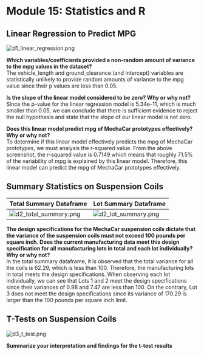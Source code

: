 # Module 15: Statistics and R

## Linear Regression to Predict MPG

![d1_linear_regression.png](https://github.com/daniel-sh-au/UofT_DataBC_Module15_MechaCar_Statistical_Analysis/blob/main/Resources/d1_linear_regression.png)

**Which variables/coefficients provided a non-random amount of variance to the mpg values in the dataset?**  
The vehicle_length and ground_clearance (and Intercept) variables are statistically unlikely to provide random amounts of variance to the mpg value since their p values are less than 0.05. 

**Is the slope of the linear model considered to be zero? Why or why not?**  
Since the p-value for the linear regression model is 5.34e-11, which is much smaller than 0.05, we can conclude that there is sufficient evidence to reject the null hypothesis and state that the slope of our linear model is not zero. 

**Does this linear model predict mpg of MechaCar prototypes effectively? Why or why not?**  
To determine if this linear model effectively predicts the mpg of MechaCar prototypes, we must analysis the r-squared value. From the above screenshot, the r-squared value is 0.7149 which means that roughly 71.5% of the variability of mpg is explained by this linear model. Therefore, this linear model can predict the mpg of MechaCar prototypes effectively. 

## Summary Statistics on Suspension Coils

| Total Summary Dataframe | Lot Summary Dataframe |
| ----------------------- | --------------------- |
| ![d2_total_summary.png](https://github.com/daniel-sh-au/UofT_DataBC_Module15_MechaCar_Statistical_Analysis/blob/main/Resources/d2_total_summary.png) | ![d2_lot_summary.png](https://github.com/daniel-sh-au/UofT_DataBC_Module15_MechaCar_Statistical_Analysis/blob/main/Resources/d2_lot_summary.png) |

**The design specifications for the MechaCar suspension coils dictate that the variance of the suspension coils must not exceed 100 pounds per square inch. Does the current manufacturing data meet this design specification for all manufacturing lots in total and each lot individually? Why or why not?**  
In the total summary dataframe, it is observed that the total variance for all the coils is 62.29, which is less than 100. Therefore, the manufacturing lots in total meets the design specifications. When observing each lot individually, we can see that Lots 1 and 2 meet the design specifications since their variances of 0.98 and 7.47 are less than 100. On the contrary, Lot 3 does not meet the design specifications since its variance of 170.29 is larger than the 100 pounds per square inch limit. 

## T-Tests on Suspension Coils

![d3_t_test.png](https://github.com/daniel-sh-au/UofT_DataBC_Module15_MechaCar_Statistical_Analysis/blob/main/Resources/d3_t_test.png)

**Summarize your interpretation and findings for the t-test results**

